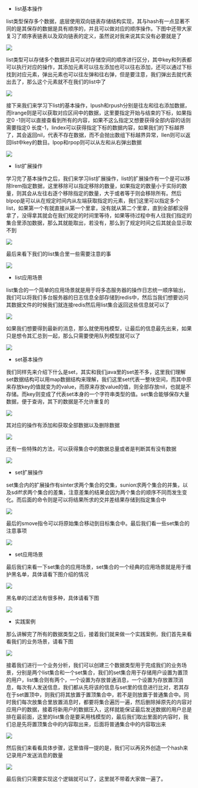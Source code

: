 - list基本操作

list类型保存多个数据，底层使用双向链表存储结构实现，其与hash有一点显著不同的是其保存的数据是具有顺序的，并且可以做对应的顺序操作。下图中还带大家复习了顺序表链表以及双向链表的定义，虽然说对我来说其实没有必要就是了

![](D:/Rolin的学习笔记/youdaonote-pull/youdaonote/youdaonote-images/WEBRESOURCEf2b00bc8aa688882264dbfa44e80dc22.png)

list类型可以存储多个数据并且可以对存储空间的顺序进行区分，其中key和列表都可以执行对应的操作，其添加元素可以往左添加也可以往右添加，还可以通过下标找到对应元素，弹出元素也可以往左弹和往右弹，但是要注意，我们弹出去就代表出去了，那么这个元素就不在我们的list中了

![](D:/Rolin的学习笔记/youdaonote-pull/youdaonote/youdaonote-images/WEBRESOURCE435d2d651a90cba25acf24763625375a.png)

接下来我们来学习下list的基本操作，lpush和rpush分别是往左和往右添加数据，而lrange则是可以获取对应区间中的数据，这里要指定开始与结束的下标，如果指定0 -1则可以直接查看到所有的内容，如果不这么指定又想要获得全部内容的话则需要指定0 长度-1，lindex可以获得指定下标的数据内容，如果我们的下标越界了，其会返回nil，代表不存在数据，而不会抛出数组下标越界异常，llen则可以返回list中key的数目。lpop和rpop则可以从左和从右弹出数据

![](D:/Rolin的学习笔记/youdaonote-pull/youdaonote/youdaonote-images/WEBRESOURCE1ab691ddc1a67595c3ca05a05f5d58c2.png)

- list扩展操作

学习完了基本操作之后，我们来学习list扩展操作，list的扩展操作有一个是可以移除lrem指定数据，这里移除可以指定移除的数量，如果指定的数量小于实际的数量，则其会从左往右逐个移除指定的数量，大于或者等于则会移除所有。然后blpop是可以从在规定时间内从左端获取指定的元素，我们这里可以指定多个list，如果第一个有就直接从第一个里拿，没有就从第二个里拿，直到全部都没得拿了，没得拿其就会在我们规定的时间里等待，如果等待过程中有人往我们指定的集合里添加数据，那么其就能取出，若没有，那么到了规定时间之后其就会显示取不到

![](D:/Rolin的学习笔记/youdaonote-pull/youdaonote/youdaonote-images/WEBRESOURCE8f7ae47a57946add708afb6aab5b60b2.png)

最后来看下我们的list集合里一些需要注意的事

![](D:/Rolin的学习笔记/youdaonote-pull/youdaonote/youdaonote-images/WEBRESOURCE852eef085d033e3ea38c443dcfaba5a0.png)

- list应用场景

list集合的一个简单的应用场景就是用于将多态服务器的操作日志统一顺序输出，我们可以将我们多台服务器的日志信息全部存储到redis中，然后当我们想要访问其数据文件的时候我们就连接redis然后用list集合返回这些信息就可以了

![](D:/Rolin的学习笔记/youdaonote-pull/youdaonote/youdaonote-images/WEBRESOURCEeb06edc437e7cb78d80124b9ee96078a.png)

如果我们想要得到最新的消息，那么就使用栈模型，让最后的信息最先出来，如果只是想令其汇总到一起，那么只需要使用队列模型就可以了

![](D:/Rolin的学习笔记/youdaonote-pull/youdaonote/youdaonote-images/WEBRESOURCE661fc4a9801cd7ffb50eca1e20781033.png)

- set基本操作

我们同样先来介绍下什么是set，其实和我们java里的set差不多，这里我们理解set数据结构可以用map数据结构来理解，我们这里set代表一整块空间，而其中原来存放key的值就变为的value，而原来存放value的值，则全部存放nil，也就是不存储。而key则变成了代表set本身的一个字符串类型的值。set集合能够保存大量数据，便于查询，其下的数据是不允许重复的

![](D:/Rolin的学习笔记/youdaonote-pull/youdaonote/youdaonote-images/WEBRESOURCE6272161e2a4f723685dfa6f0c0c27cf2.png)

其对应的操作有添加和获取全部数据以及删除数据

![](D:/Rolin的学习笔记/youdaonote-pull/youdaonote/youdaonote-images/WEBRESOURCEec5c6ad02114f1f89d8f4270f048e323.png)

还有一些特殊的方法，可以获得集合中的数据总量或者是判断其有没有数据

![](D:/Rolin的学习笔记/youdaonote-pull/youdaonote/youdaonote-images/WEBRESOURCEe564d8212b32c7a4d29161ec8c8c4c56.png)

- set扩展操作

set集合内的扩展操作有sinter求两个集合的交集，sunion求两个集合的并集，以及sdiff求两个集合的差集，注意差集的结果会因为两个集合的顺序不同而发生变化。而后面的命令则是可以将结果所求的交并差结果存储到指定集合中

![](D:/Rolin的学习笔记/youdaonote-pull/youdaonote/youdaonote-images/WEBRESOURCEbebba51726d9c52c22e32fa58263f9e5.png)

最后的smove指令可以将原始集合移动到目标集合中。最后我们看一些set集合的注意事项

![](D:/Rolin的学习笔记/youdaonote-pull/youdaonote/youdaonote-images/WEBRESOURCE8961f3ad1448aee1642f587ab16e31e3.png)

- set应用场景

最后我们来看一下set集合的应用场景，set集合的一个经典的应用场景就是用于维护黑名单，具体请看下图介绍的情况

![](D:/Rolin的学习笔记/youdaonote-pull/youdaonote/youdaonote-images/WEBRESOURCE824d5673fd743beea4051ff0f053a6f2.png)

黑名单的过滤法有很多种，具体请看下图

![](D:/Rolin的学习笔记/youdaonote-pull/youdaonote/youdaonote-images/WEBRESOURCEbae325a957f292fc71b5c9c3c0aefdb1.png)

- 实践案例

那么讲解完了所有的数据类型之后，接着我们就来做一个实践案例，我们首先来看看我们的业务场景，请看下图

![](D:/Rolin的学习笔记/youdaonote-pull/youdaonote/youdaonote-images/WEBRESOURCE5e6870bbe0a109f78a36f471e2e4fae7.png)

接着我们进行一个业务分析，我们可以创建三个数据类型用于完成我们的业务场景，分别是两个list集合和一个set集合，我们的set集合用于存储用户设置为置顶的用户，list集合则有两个，一个设置为存放普通消息，一个设置为存放置顶消息，每次有人发送信息，我们都从先将该的信息与set里的信息进行比对，若其存在于set置顶中，则我们将其放置于置顶集合中，若不是则放置于普通集合中。同时我们每次放集合里放置消息时，都要将集合遍历一遍，然后删除掉原先的内容对应用户的数据，接着将新用户的数据压入，这样就能保证最后发送数据的用户总是排在最前面，这里的list集合是要采用栈模型的，最后我们取出里面的内容时，我们总是先将置顶集合中的内容取出来，后面将普通集合中的内容取出来

![](D:/Rolin的学习笔记/youdaonote-pull/youdaonote/youdaonote-images/WEBRESOURCE783379d9a03b6c44a5941b771d51aa57.png)

然后我们来看看具体步骤，这里值得一提的是，我们可以再另外创造一个hash来记录用户发送消息的数量

![](D:/Rolin的学习笔记/youdaonote-pull/youdaonote/youdaonote-images/WEBRESOURCEa1cdae6e5d02344410a5bf03bbaf09cb.png)

最后我们只需要实现这个逻辑就可以了，这里就不带着大家做一遍了。
